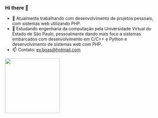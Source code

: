 ### Hi there 👋

- 🔭 Atualmente trabalhando com desenvolvimento de projetos pessoais, com sistemas web utilizando PHP.
- 🌱 Estudando engenharia da computação pela Universidade Virtual do Estado de São Paulo, pessoalmente dando mais foco a sistemas embarcados com desenvolvimento em C/C++ e Python e desenvolvimento de sistemas web com PHP.
- 📫 Contato: ev.boas@hotmail.com

<div>
  <a href="https://github.com/evboas">
  <img height = "180em" src="https://github-readme-stats.vercel.app/api?username=Eduardo_Vilas_Boas&theme=chartreuse-dark&show_icons=true" />
</div>

<!--
**evboas/evboas** is a ✨ _special_ ✨ repository because its `README.md` (this file) appears on your GitHub profile.

Here are some ideas to get you started:

- 👯 I’m looking to collaborate on ...
- 🤔 I’m looking for help with ...
- 💬 Ask me about ...

- 😄 Pronouns: ...
- ⚡ Fun fact: ...
-->
